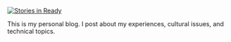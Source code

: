 [![Stories in Ready](https://badge.waffle.io/kripple/blog.svg?label=ready&title=Ready)](http://waffle.io/kripple/blog)

This is my personal blog. I post about my experiences, cultural issues, and technical topics.
